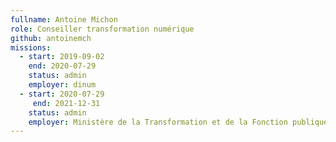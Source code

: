 ```yaml
---
fullname: Antoine Michon
role: Conseiller transformation numérique
github: antoinemch
missions:
  - start: 2019-09-02
    end: 2020-07-29	
    status: admin
    employer: dinum
  - start: 2020-07-29
     end: 2021-12-31
    status: admin
    employer: Ministère de la Transformation et de la Fonction publiques 
---
```


